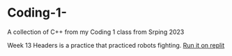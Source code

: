 # Coding-1-
A collection of C++ from my Coding 1 class from Srping 2023


Week 13 Headers is a practice that practiced robots fighting. [Run it on replit](https://replit.com/@Lucklessradio/Week-13-Headers?v=1)
